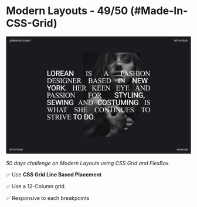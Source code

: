 # Modern Layouts - 49/50 (#Made-In-CSS-Grid)

![Screenshot](/assets/screenshot/layout-49-screenshot.png)

_50 days challenge on Modern Layouts using CSS Grid and FlexBox._

✅ Use **CSS Grid Line Based Placement**

✅ Use a 12-Column grid.

✅ Responsive to each breakpoints

